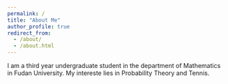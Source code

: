 ```yaml
---
permalink: /
title: "About Me"
author_profile: true
redirect_from: 
  - /about/
  - /about.html
---
```


I am a third year undergraduate student in the department of Mathematics in Fudan University. My intereste lies in Probability Theory and Tennis.
